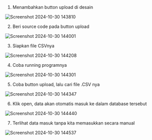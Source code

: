 1.	Menambahkan button upload di desain

![Screenshot 2024-10-30 143810](https://github.com/user-attachments/assets/c4ef9a8a-0b55-487e-afda-ed7971fc1f81)

 
2.	Beri source code pada button upload

![Screenshot 2024-10-30 144001](https://github.com/user-attachments/assets/3392ef96-3e08-4b3b-9f6f-123b786cf44b)

 
3.	Siapkan file CSVnya

![Screenshot 2024-10-30 144208](https://github.com/user-attachments/assets/dd5d5a57-2adb-4c50-ab0a-dcdc7d018dab)

 
4.	Coba running programnya

![Screenshot 2024-10-30 144301](https://github.com/user-attachments/assets/aa93bcb4-ba99-4335-8d82-9f1879da61ce)

 
5.	Coba button upload, lalu cari file .CSV nya

![Screenshot 2024-10-30 144347](https://github.com/user-attachments/assets/8ba1e144-08ba-415c-9057-7454f3b7cfcf)

 
6.	Klik open, data akan otomatis masuk ke dalam database tersebut

![Screenshot 2024-10-30 144440](https://github.com/user-attachments/assets/fb263615-1497-43b3-8592-76b8b08c8423)

 
7.	Terlihat data masuk tanpa kita memasukkan secara manual

![Screenshot 2024-10-30 144537](https://github.com/user-attachments/assets/143c120e-e4e3-4a74-987f-7ea80599b56e)

 
